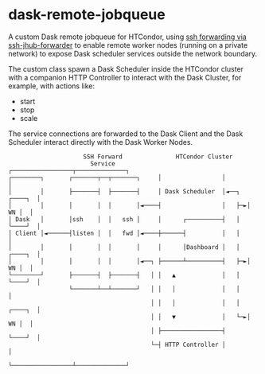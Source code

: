<!--
 Copyright (c) 2021 dciangot

 This software is released under the MIT License.
 https://opensource.org/licenses/MIT
-->

# dask-remote-jobqueue

A custom Dask remote jobqueue for HTCondor, using [ssh forwarding via ssh-jhub-forwarder](https://github.com/comp-dev-cms-ita/ssh-jhub-forwarder) to enable remote worker nodes (running on a private network) to expose Dask scheduler services outside the network boundary.

The custom class spawn a Dask Scheduler inside the HTCondor cluster with a companion HTTP Controller to interact with
the Dask Cluster, for example, with actions like:

* start
* stop
* scale

The service connections are forwarded to the Dask Client and the Dask Scheduler interact directly with
the Dask Worker Nodes.

```text
                     SSH Forward               HTCondor Cluster
                       Service            ┌─────────────────┬──────────────┐
┌────────┐       ┌───────┬──┬───────┐     │                 │              │
│        │       ├───────┤  ├───────┤     │ Dask Scheduler  │◄──┐  ┌────┐  │
│        │       │       │  │       │◄────┤                 │   ├─►│ WN │  │
│ Dask   │       │ssh    │  │   ssh │     │      ┌──────────┤   │  └────┘  │
│ Client │◄──────┤listen │  │   fwd │◄────┼──────┤          │   │          │
│        │       │       │  │       │     │      │Dashboard │   │  ┌────┐  │
│        │       │       │  │       │◄──┐ ├──────┴──────────┤   ├─►│ WN │  │
└────────┘       ├───────┤  ├───────┤   │ │   ▲             │   │  └────┘  │
                 └───────┴──┴───────┘   │ │   │             │   │          │
                                        │ │   │             │   │  ┌────┐  │
                                        │ │   ▼             │   └─►│ WN │  │
                                        │ ├─────────────────┤      └────┘  │
                                        └─┤ HTTP Controller │              │
                                          └─────────────────┴──────────────┘
```
